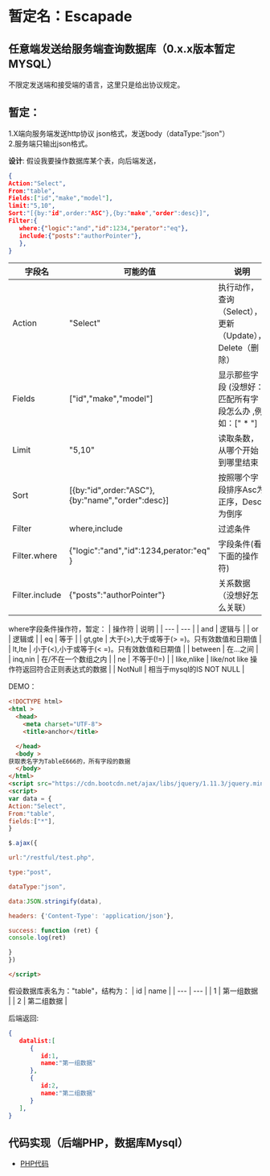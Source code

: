 # 暂定名：Escapade
## 任意端发送给服务端查询数据库（0.x.x版本暂定MYSQL）
不限定发送端和接受端的语言，这里只是给出协议规定。  

## 暂定：  
1.X端向服务端发送http协议 json格式，发送body（dataType:"json"）  
2.服务端只输出json格式。  

**设计**:
假设我要操作数据库某个表，向后端发送，

```json
{
Action:"Select",                 
From:"table",                     
Fields:["id","make","model"],
limit:"5,10",
Sort:"[{by:"id",order:"ASC"},{by:"make","order":desc}]",  
Filter:{
   where:{"logic":"and","id":1234,"perator":"eq"},             
   include:{"posts":"authorPointer"}, 
   },
}
```

| 字段名 | 可能的值 | 说明 |
| --- | --- | --- |
| Action | "Select" | 执行动作，查询（Select），更新（Update），Delete（删除） | 
| Fields | ["id","make","model"] | 显示那些字段 (没想好：匹配所有字段怎么办 ,例如：[" * "]  | 
| Limit | "5,10" | 读取条数，从哪个开始到哪里结束 | 
| Sort| [{by:"id",order:"ASC"},{by:"name","order":desc}] | 按照哪个字段排序Asc为正序，Desc为倒序 | 
| Filter | where,include | 过滤条件 |  
| Filter.where| {"logic":"and","id":1234,perator:"eq" } | 字段条件(看下面的操作符) | 
| Filter.include| {"posts":"authorPointer"} | 关系数据（没想好怎么关联） | 

where字段条件操作符，暂定：
| 操作符 | 说明 |
| --- | --- |
| and | 逻辑与 |
| or | 逻辑或 |
| eq | 等于 |
| gt,gte | 大于(>),大于或等于(> =)。只有效数值和日期值 |
| lt,lte | 小于(<),小于或等于(< =)。只有效数值和日期值 |
| between | 在…之间 |
| inq,nin | 在/不在一个数组之内 |
| ne | 不等于(!=) |
| like,nlike | like/not like 操作符返回符合正则表达式的数据 |
| NotNull |  相当于mysql的IS NOT NULL |

DEMO：
```html
<!DOCTYPE html> 
<html > 
  <head> 
    <meta charset="UTF-8"> 
    <title>anchor</title> 

  </head> 
  <body > 
获取表名字为TableE666的，所有字段的数据
  </body> 
</html> 
<script src="https://cdn.bootcdn.net/ajax/libs/jquery/1.11.3/jquery.min.js"></script>
<script>
var data = {
Action:"Select",                 
From:"table",                     
fields:["*"],     
}

$.ajax({  

url:"/restful/test.php",

type:"post",  

dataType:"json",  

data:JSON.stringify(data),  

headers: {'Content-Type': 'application/json'},  

success: function (ret) {    
console.log(ret)

}
})   

</script>
```
假设数据库表名为："table"，结构为：
| id | name |
| --- | --- |
| 1 | 第一组数据 |
| 2 | 第二组数据 |

后端返回:
```JSON
{
   datalist:[
      {
         id:1,
         name:"第一组数据"
      },
      {
         id:2,
         name:"第二组数据"
      }
   ], 
}
```
## 代码实现（后端PHP，数据库Mysql）

- [PHP代码](/PHP)


